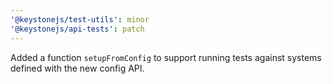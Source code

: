 ```yaml
---
'@keystonejs/test-utils': minor
'@keystonejs/api-tests': patch
---
```


Added a function `setupFromConfig` to support running tests against systems defined with the new config API.
